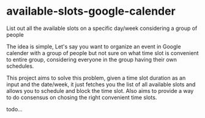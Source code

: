 # available-slots-google-calender
List out all the available slots on a specific day/week considering a group of people


The idea is simple, Let's say you want to organize an event in Google calender with a group of people but not sure on what time slot is convenient to entire group, considering everyone in the group having their own schedules.

This project aims to solve this problem, given a time slot duration as an input and the date/week, it just fetches you the list of all available slots and allows you to schedule and block the time slot. Also aims to provide a way to do consensus on chosing the right convenient time slots.

todo...
